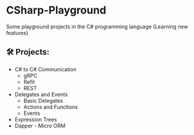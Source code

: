 # CSharp-Playground
Some playground projects in the C# programming language (Learning new features)

## 🛠️ Projects:
- C# to C# Communication
  * gRPC
  * Refit
  * REST
- Delegates and Events
  * Basic Delegates
  * Actions and Functions
  * Events
- Expression Trees
- Dapper - Micro ORM
